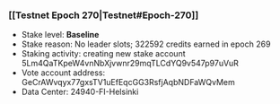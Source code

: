 ### [[Testnet Epoch 270|Testnet#Epoch-270]]
* Stake level: **Baseline**
* Stake reason: No leader slots; 322592 credits earned in epoch 269
* Staking activity: creating new stake account 5Lm4QaTKpeW4vnNbXjvwnr29mqTLCdYQ9v547p97uVuR
* Vote account address: GeCrAWvqyx77gxsTV1uEfEqcGG3RsfjAqbNDFaWQvMem
* Data Center: 24940-FI-Helsinki